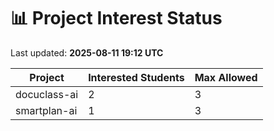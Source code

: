 # 📊 Project Interest Status

Last updated: **2025-08-11 19:12 UTC**

| Project | Interested Students | Max Allowed |
|---------|---------------------|-------------|
| docuclass-ai | 2 | 3 |
| smartplan-ai | 1 | 3 |
